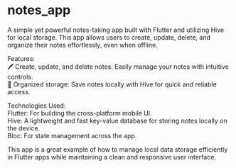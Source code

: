 # notes_app

A simple yet powerful notes-taking app built with Flutter and utilizing Hive for local storage. This app allows users to create, update, delete, and organize their notes effortlessly, even when offline.

Features:                                                                                                                                                                                                              
  🖊️ Create, update, and delete notes: Easily manage your notes with intuitive controls.                                                                                                                               
  📂 Organized storage: Save notes locally with Hive for quick and reliable access.

Technologies Used:                                                                                                                                                                                                     
  Flutter: For building the cross-platform mobile UI.                                                                                                                                                                  
  Hive: A lightweight and fast key-value database for storing notes locally on the device.                                                                                                                             
  Bloc: For state management across the app.                                                                                                                                                                           

This app is a great example of how to manage local data storage efficiently in Flutter apps while maintaining a clean and responsive user interface.
